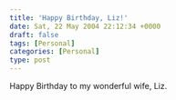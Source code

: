 ```yaml
---
title: 'Happy Birthday, Liz!'
date: Sat, 22 May 2004 22:12:34 +0000
draft: false
tags: [Personal]
categories: [Personal]
type: post
---
```


Happy Birthday to my wonderful wife, Liz.